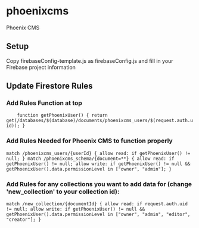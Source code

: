 # phoenixcms

Phoenix CMS

## Setup

Copy firebaseConfig-template.js as firebaseConfig.js and fill in your Firebase project information

## Update Firestore Rules

### Add Rules Function at top
`    function getPhoenixUser() {
    	return get(/databases/$(database)/documents/phoenixcms_users/$(request.auth.uid));
    }`

### Add Rules Needed for Phoenix CMS to function properly

`
    match /phoenixcms_users/{userId} {
      allow read: if getPhoenixUser() != null;
    }
  	match /phoenixcms_schema/{document=**} {
      allow read: if getPhoenixUser() != null;
      allow write: if getPhoenixUser() != null && getPhoenixUser().data.permissionLevel in ["owner", "admin"];
    }
`

### Add Rules for any collections you want to add data for (change 'new_collection' to your collection id):

`
    match /new_collection/{documentId} {
      allow read: if request.auth.uid != null;
      allow write: if getPhoenixUser() != null && getPhoenixUser().data.permissionLevel in ["owner", "admin", "editor", "creator"];
    }
`

